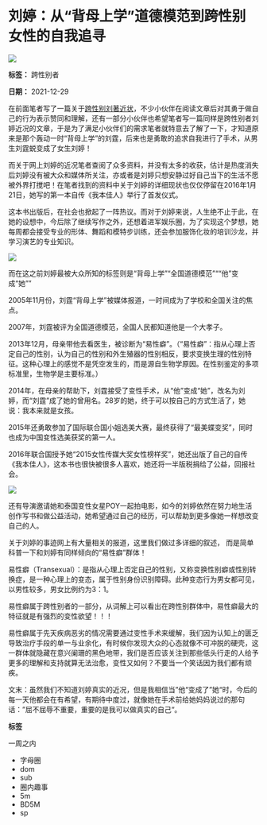 # 刘婷：从“背母上学”道德模范到跨性别女性的自我追寻

![](http://www.anshism.com/wp-content/uploads/2021/12/1640161767.jpg)

**标签：** 跨性别者

**日期：** 2021-12-29

在前面笔者写了一篇关于[跨性别刘著近状](http://www.anshism.com/2259.html)，不少小伙伴在阅读文章后对其勇于做自己的行为表示赞同和理解，还有一部分小伙伴也希望笔者写一篇同样是跨性别者刘婷近况的文章，于是为了满足小伙伴们的需求笔者就特意去了解了一下，才知道原来是那个轰动一时“背母上学”的刘霆，后来也是勇敢的追求自我进行了手术，从男生刘霆蜕变成了女生刘婷！

而关于网上刘婷的近况笔者查阅了众多资料，并没有太多的收获，估计是热度消失后刘婷没有被大众和媒体所关注，亦或者是刘婷只想安静过好自己当下的生活不愿被外界打搅吧！在笔者找到的资料中关于刘婷的详细现状也仅仅停留在2016年1月21日，她写的第一本自传《我本佳人》举行了首发仪式。

这本书出版后，在社会也掀起了一阵热议。而对于刘婷来说，人生绝不止于此，在她的设想中，今后除了继续写作之外，还想着进军娱乐圈，为了实现这个梦想，她每周都会接受专业的形体、舞蹈和模特步训练，还会参加服饰化妆的培训沙龙，并学习演艺的专业知识。

![](http://www.anshism.com/wp-content/uploads/2021/12/1640161618.png)

而在这之前刘婷最被大众所知的标签则是“背母上学”“全国道德模范”““他”变成“她””

2005年11月份，刘霆“背母上学”被媒体报道，一时间成为了学校和全国关注的焦点。

2007年，刘霆被评为全国道德模范，全国人民都知道他是一个大孝子。

2013年12月，母亲带他去看医生，被诊断为“易性癖”。（“易性癖”：指从心理上否定自己的性别，认为自己的性别和外生殖器的性别相反，要求变换生理的性别特征。这种心理上的感觉不是凭空发生的，而是源自生物学原因。在性别鉴定的多项标准里，生物学是主要标准。）

2014年，在母亲的帮助下，刘霆接受了变性手术，从“他”变成“她”，改名为刘婷，而“刘霆”成了她的曾用名。28岁的她，终于可以按自己的方式生活了，她说：我本来就是女孩。

2015年还勇敢参加了国际联合国小姐选美大赛，最终获得了“最美蝶变奖”，同时也成为中国变性选美获奖的第一人。

2016年联合国授予她“2015女性传媒大奖女性榜样奖”，她还出版了自己的自传《我本佳人》，这本书也很快被很多人喜欢，她还将一半版税捐给了公益，回报社会。

![](http://www.anshism.com/wp-content/uploads/2021/12/1640161597-1024x971.png)

还有导演邀请她和泰国变性女星POY一起拍电影，如今的刘婷依然在努力地生活创作写书和做公益活动，她希望通过自己的经历，可以帮助到更多像她一样想改变自己的人。

关于刘婷的事迹网上有大量相关的报道，这里我们做过多详细的叙述， 而是简单科普一下和刘婷有同样倾向的“易性癖”群体！

易性癖（Transexual）：是指从心理上否定自己的性别，又称变换性别癖或性别转换症，是一种心理上的变态，属于性别身份识别障碍。此种变态行为男女都可见，以男性较多，男女比例约为3：1。

易性癖属于跨性别者的一部分，从词解上可以看出在跨性别群体中，易性癖最大的特征就是有强烈的变性欲望！！！

易性癖属于先天疾病恶劣的情况需要通过变性手术来缓解，我们因为认知上的匮乏导致治疗手段的单一与业余化，有时候你发现大众的心态就像不可冲脱的硬壳，这一群体就隐藏在意兴阑珊的黑色地带，我们是否应该关注到那些低头行走的人给予更多的理解和支持就算无法治愈，变性又如何？不要当一个笑话因为我们都有顽疾。

文末：虽然我们不知道刘婷真实的近况，但是我相信当”他“变成了”她“时，今后的每一天他都会在有希望，有期待中度过，就像她在手术前给她妈妈说过的那句话：”屈不屈辱不重要，重要的是我可以做真实的自己“。

**标签**

一周之内
- 字母圈
- dom
- sub
- 圈内趣事
- 5m
- BD5M
- sp
